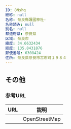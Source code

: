 ```yaml
---
ID: 8Nshq
総称: null
名称: 奈良縣護國神社-
名称読み: null
別名: null
都道府県: 奈良県
区域: 奈良市
緯度: 34.6632434
経度: 135.8431876
郵便番号: 6308424
住所: 奈良県奈良市古市町１９８４
---
```


## その他

### 参考URL

| URL | 説明          |
| --- | ------------- |
|     | OpenStreetMap |
